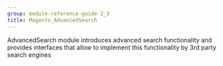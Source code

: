 ```yaml
---
group: module-reference-guide-2_3
title: Magento_AdvancedSearch
---
```


AdvancedSearch module introduces advanced search functionality and provides interfaces that allow to implement this functionality by 3rd party search engines


